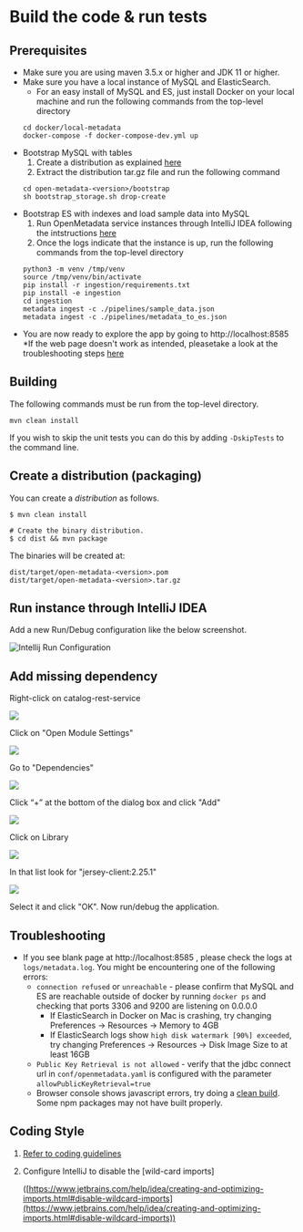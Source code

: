 # Build the code & run tests

## Prerequisites

* Make sure you are using maven 3.5.x or higher and JDK 11 or higher. 
* Make sure you have a local instance of MySQL and ElasticSearch.
    * For an easy install of MySQL and ES, just install Docker on your local machine and run the following commands from the top-level directory
    ```
    cd docker/local-metadata
    docker-compose -f docker-compose-dev.yml up
    ```
* Bootstrap MySQL with tables
    1. Create a distribution as explained [here](#create-a-distribution-packaging)
    2. Extract the distribution tar.gz file and run the following command
    ```
    cd open-metadata-<version>/bootstrap
    sh bootstrap_storage.sh drop-create
    ```
* Bootstrap ES with indexes and load sample data into MySQL
    1. Run OpenMetadata service instances through IntelliJ IDEA following the intstructions [here](#run-instance-through-intellij-idea)
    2. Once the logs indicate that the instance is up, run the following commands from the top-level directory
    ```
    python3 -m venv /tmp/venv
    source /tmp/venv/bin/activate
    pip install -r ingestion/requirements.txt
    pip install -e ingestion
    cd ingestion
    metadata ingest -c ./pipelines/sample_data.json
    metadata ingest -c ./pipelines/metadata_to_es.json
    ```
* You are now ready to explore the app by going to http://localhost:8585
    *If the web page doesn't work as intended, pleasetake a look at the troubleshooting steps [here](#troubleshooting)

## Building

The following commands must be run from the top-level directory.

`mvn clean install`

If you wish to skip the unit tests you can do this by adding `-DskipTests` to the command line.

## Create a distribution (packaging)

You can create a _distribution_ as follows.

```
$ mvn clean install

# Create the binary distribution.
$ cd dist && mvn package
```

The binaries will be created at:

```
dist/target/open-metadata-<version>.pom
dist/target/open-metadata-<version>.tar.gz
```

## Run instance through IntelliJ IDEA

Add a new Run/Debug configuration like the below screenshot.

![Intellij Run Configuration](<../../../.gitbook/assets/image (1).png>)

## Add missing dependency

Right-click on catalog-rest-service

![](../../../.gitbook/assets/image-1-.png)

Click on "Open Module Settings"

![](../../../.gitbook/assets/image-2-.png)

Go to "Dependencies"

![](../../../.gitbook/assets/image-3-.png)

Click “+” at the bottom of the dialog box and click "Add"

![](../../../.gitbook/assets/image-4-.png)

Click on Library

![](../../../.gitbook/assets/image-5-.png)

In that list look for "jersey-client:2.25.1"

![](../../../.gitbook/assets/image-6-.png)

Select it and click "OK". Now run/debug the application.

## Troubleshooting
* If you see blank page at http://localhost:8585 , please check the logs at `logs/metadata.log`. You might be encountering one of the following errors: 
    * `connection refused` or `unreachable` - please confirm that MySQL and ES are reachable outside of docker by running `docker ps` and  checking that ports 3306 and 9200 are listening on 0.0.0.0
        * If ElasticSearch in Docker on Mac is crashing, try changing Preferences -> Resources -> Memory to 4GB
        * If ElasticSearch logs show `high disk watermark [90%] exceeded`, try changing Preferences -> Resources -> Disk Image Size to at least 16GB
    * `Public Key Retrieval is not allowed` - verify that the jdbc connect url in `conf/openmetadata.yaml` is configured with the parameter `allowPublicKeyRetrieval=true`
    * Browser console shows javascript errors, try doing a [clean build](#building). Some npm packages may not have built properly.

## Coding Style

1. [Refer to coding guidelines](coding-style.md)
2.  Configure IntelliJ to disable the \[wild-card imports]

    ([https://www.jetbrains.com/help/idea/creating-and-optimizing-imports.html#disable-wildcard-imports](https://www.jetbrains.com/help/idea/creating-and-optimizing-imports.html#disable-wildcard-imports))
